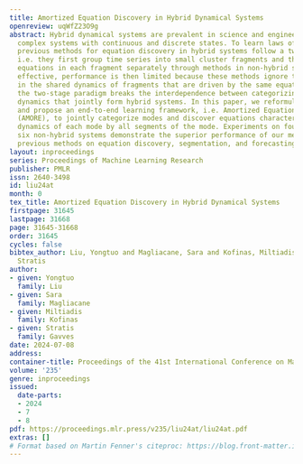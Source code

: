 ```yaml
---
title: Amortized Equation Discovery in Hybrid Dynamical Systems
openreview: uqWfZ23O9g
abstract: Hybrid dynamical systems are prevalent in science and engineering to express
  complex systems with continuous and discrete states. To learn laws of systems, all
  previous methods for equation discovery in hybrid systems follow a two-stage paradigm,
  i.e. they first group time series into small cluster fragments and then discover
  equations in each fragment separately through methods in non-hybrid systems. Although
  effective, performance is then limited because these methods ignore the commonalities
  in the shared dynamics of fragments that are driven by the same equations. Besides,
  the two-stage paradigm breaks the interdependence between categorizing and representing
  dynamics that jointly form hybrid systems. In this paper, we reformulate the problem
  and propose an end-to-end learning framework, i.e. Amortized Equation Discovery
  (AMORE), to jointly categorize modes and discover equations characterizing motion
  dynamics of each mode by all segments of the mode. Experiments on four hybrid and
  six non-hybrid systems demonstrate the superior performance of our method against
  previous methods on equation discovery, segmentation, and forecasting.
layout: inproceedings
series: Proceedings of Machine Learning Research
publisher: PMLR
issn: 2640-3498
id: liu24at
month: 0
tex_title: Amortized Equation Discovery in Hybrid Dynamical Systems
firstpage: 31645
lastpage: 31668
page: 31645-31668
order: 31645
cycles: false
bibtex_author: Liu, Yongtuo and Magliacane, Sara and Kofinas, Miltiadis and Gavves,
  Stratis
author:
- given: Yongtuo
  family: Liu
- given: Sara
  family: Magliacane
- given: Miltiadis
  family: Kofinas
- given: Stratis
  family: Gavves
date: 2024-07-08
address:
container-title: Proceedings of the 41st International Conference on Machine Learning
volume: '235'
genre: inproceedings
issued:
  date-parts:
  - 2024
  - 7
  - 8
pdf: https://proceedings.mlr.press/v235/liu24at/liu24at.pdf
extras: []
# Format based on Martin Fenner's citeproc: https://blog.front-matter.io/posts/citeproc-yaml-for-bibliographies/
---
```


